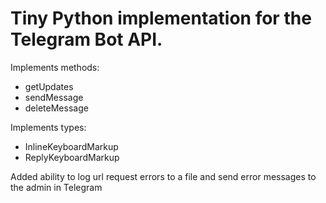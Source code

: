 # Tiny Python implementation for the Telegram Bot API.

Implements methods:

- getUpdates
- sendMessage
- deleteMessage

Implements types:

- InlineKeyboardMarkup
- ReplyKeyboardMarkup

Added ability to log url request errors to a file and send error messages to the admin in Telegram